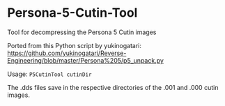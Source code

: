 # Persona-5-Cutin-Tool
Tool for decompressing the Persona 5 Cutin images

Ported from this Python script by yukinogatari: https://github.com/yukinogatari/Reverse-Engineering/blob/master/Persona%205/p5_unpack.py

Usage: ```P5CutinTool cutinDir```

The .dds files save in the respective directories of the .001 and .000 cutin images.
